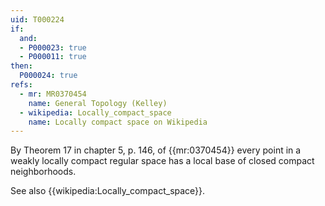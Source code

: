 ```yaml
---
uid: T000224
if:
  and:
  - P000023: true
  - P000011: true
then:
  P000024: true
refs:
  - mr: MR0370454
    name: General Topology (Kelley)
  - wikipedia: Locally_compact_space
    name: Locally compact space on Wikipedia
---
```


By Theorem 17 in chapter 5, p. 146, of {{mr:0370454}} every point in a weakly locally compact regular space has a local base of closed compact neighborhoods.

See also {{wikipedia:Locally_compact_space}}.
